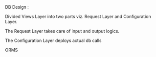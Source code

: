 


DB Design :

Divided Views Layer into two parts viz. Request Layer and Configuration Layer.


The Request Layer takes care of input and output logics.

The Configuration Layer deploys actual db calls 

ORMS
